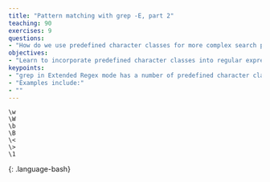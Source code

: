 ```yaml
---
title: "Pattern matching with grep -E, part 2"
teaching: 90
exercises: 9
questions:
- "How do we use predefined character classes for more complex search patterns?"
objectives:
- "Learn to incorporate predefined character classes into regular expressions"
keypoints:
- "grep in Extended Regex mode has a number of predefined character classes"
- "Examples include:"
- ""
---
```


~~~
\w  
\W  
\b  
\B  
\<  
\>  
\1
~~~
{: .language-bash}